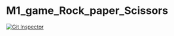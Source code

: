 # M1_game_Rock_paper_Scissors
[![Git Inspector](https://github.com/salvikajal/M1_game_Rock_paper_Scissors/actions/workflows/Git_Inspector.yml/badge.svg)](https://github.com/salvikajal/M1_game_Rock_paper_Scissors/actions/workflows/Git_Inspector.yml)
